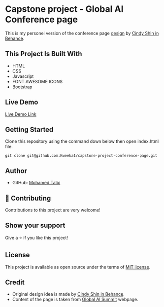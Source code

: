 # Capstone project - Global AI Conference page

This is my personel version of the conference page [design](https://www.behance.net/gallery/29845175/CC-Global-Summit-2015) by [Cindy Shin in Behance](https://www.behance.net/adagio07).


## This Project Is Built With

- HTML
- CSS
- Javascript
- FONT AWESOME ICONS
- Bootstrap

## Live Demo

[Live Demo Link](https://ureyprice.github.io/microVerseCapStoneProject/)

## Getting Started

Clone this repository using the command down below then open index.html file.

```
git clone git@github.com:Kweeka1/capstone-project-conference-page.git
```

## Author

- GitHub: [Mohamed Talbi](https://github.com/UREYPRICE)

## 🤝 Contributing

Contributions to this project are very welcome!

## Show your support

Give a ⭐️ if you like this project!

## License

This project is available as open source under the terms of [MIT license](https://choosealicense.com/licenses/mit/).

## Credit

- Original design idea is made by [Cindy Shin in Behance](https://www.behance.net/adagio07).
- Content of the page is taken from [Global AI Summit](https://globalaisummit.org/en/default.aspx) webpage.
